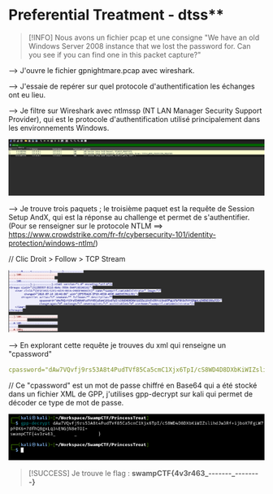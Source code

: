 # Preferential Treatment - dtss**

> [!INFO]
> Nous avons un fichier pcap et une consigne "We have an old Windows Server 2008 instance that we lost the password for. Can you see if you can find one in this packet capture?"

--> J'ouvre le fichier gpnightmare.pcap avec wireshark.

--> J'essaie de repérer sur quel protocole d'authentification les échanges ont eu lieu. 

--> Je filtre sur Wireshark avec ntlmssp (NT LAN Manager Security Support Provider), qui est le protocole d'authentification utilisé principalement dans les environnements Windows.

![Filter NTLMSSP](data/filter.png)

--> Je trouve trois paquets ; le troisième paquet est la requête de Session Setup AndX, qui est la réponse au challenge et permet de s'authentifier. (Pour se renseigner sur le protocole NTLM ==> https://www.crowdstrike.com/fr-fr/cybersecurity-101/identity-protection/windows-ntlm/)

// Clic Droit > Follow > TCP Stream

![XML Stream](data/stream.png)

--> En explorant cette requête je trouves du xml qui renseigne un "cpassword"

```yml
cpassword="dAw7VQvfj9rs53A8t4PudTVf85Ca5cmC1Xjx6TpI/cS8WD4D8DXbKiWIZslihdJw3Rf+ijboX7FgLW7pF0K6x7dfhQ8gxLq34ENGjN8eTOI="
```

// Ce "cpassword" est un mot de passe chiffré en Base64 qui a été stocké dans un fichier XML de GPP, j'utilises gpp-decrypt sur kali qui permet de décoder ce type de mot de passe.

![Flag](data/flag.png)

> [!SUCCESS]
> Je trouve le flag : **swampCTF{4v3r463_-------_--------}**
